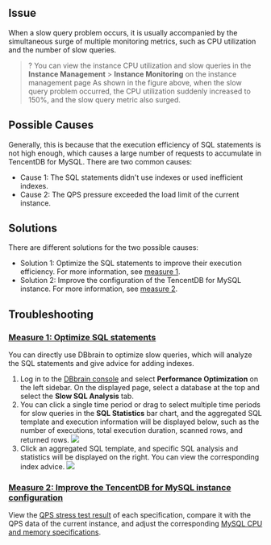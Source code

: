## Issue
When a slow query problem occurs, it is usually accompanied by the simultaneous surge of multiple monitoring metrics, such as CPU utilization and the number of slow queries.
>? You can view the instance CPU utilization and slow queries in the **Instance Management** > **Instance Monitoring** on the instance management page
>As shown in the figure above, when the slow query problem occurred, the CPU utilization suddenly increased to 150%, and the slow query metric also surged.


## Possible Causes
Generally, this is because that the execution efficiency of SQL statements is not high enough, which causes a large number of requests to accumulate in TencentDB for MySQL. There are two common causes:
- [](id:yy1)Cause 1: The SQL statements didn't use indexes or used inefficient indexes.
- [](id:yy2)Cause 2: The QPS pressure exceeded the load limit of the current instance.

## Solutions
There are different solutions for the two possible causes:
- Solution 1: Optimize the SQL statements to improve their execution efficiency. For more information, see [measure 1](#cs1).
- Solution 2: Improve the configuration of the TencentDB for MySQL instance. For more information, see [measure 2](#cs2).

## Troubleshooting
### [Measure 1: Optimize SQL statements](id:cs1)
You can directly use DBbrain to optimize slow queries, which will analyze the SQL statements and give advice for adding indexes.
1. Log in to the [DBbrain console](https://console.cloud.tencent.com/dbbrain/performance/analysis) and select **Performance Optimization** on the left sidebar. On the displayed page, select a database at the top and select the **Slow SQL Analysis** tab.
2. You can click a single time period or drag to select multiple time periods for slow queries in the **SQL Statistics** bar chart, and the aggregated SQL template and execution information will be displayed below, such as the number of executions, total execution duration, scanned rows, and returned rows.
![](https://main.qcloudimg.com/raw/0659dcb5dfb47bf00c4df2646946f0ce.png)
3. Click an aggregated SQL template, and specific SQL analysis and statistics will be displayed on the right. You can view the corresponding index advice.
![](https://main.qcloudimg.com/raw/f72dcf38d05fc7381007502e930f3014.png)

### [Measure 2: Improve the TencentDB for MySQL instance configuration](id:cs2)
View the [QPS stress test result](https://intl.cloud.tencent.com/document/product/236/45606) of each specification, compare it with the QPS data of the current instance, and adjust the corresponding [MySQL CPU and memory specifications](https://intl.cloud.tencent.com/document/product/236/19707).
